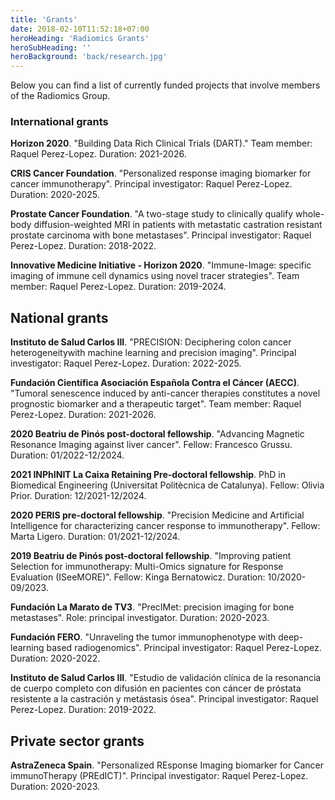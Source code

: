 ```yaml
---
title: 'Grants'
date: 2018-02-10T11:52:18+07:00
heroHeading: 'Radiomics Grants'
heroSubHeading: ''
heroBackground: 'back/research.jpg'
---
```


Below you can find a list of currently funded projects that involve members of the Radiomics Group.


### International grants
**Horizon 2020**. "Building Data Rich Clinical Trials (DART)." Team member: Raquel Perez-Lopez. Duration: 2021-2026.

**CRIS Cancer Foundation**. "Personalized response imaging biomarker for cancer immunotherapy". Principal investigator: Raquel Perez-Lopez. Duration: 2020-2025.

**Prostate Cancer Foundation**. "A two-stage study to clinically qualify whole-body diffusion-weighted MRI in patients with metastatic castration resistant prostate carcinoma with bone metastases". Principal investigator: Raquel Perez-Lopez. Duration: 2018-2022. 

**Innovative Medicine Initiative - Horizon 2020**. "Immune-Image: specific imaging of immune cell dynamics using novel tracer strategies". Team member: Raquel Perez-Lopez. Duration: 2019-2024. 


## National grants
**Instituto de Salud Carlos III**. "PRECISION: Deciphering colon cancer heterogeneitywith machine learning and precision imaging". Principal investigator: Raquel Perez-Lopez. Duration: 2022-2025.

**Fundación Científica Asociación Española Contra el Cáncer (AECC)**. "Tumoral senescence induced by anti-cancer therapies constitutes a novel prognostic biomarker and a therapeutic target". Team member: Raquel Perez-Lopez. Duration: 2021-2026.

**2020 Beatriu de Pinós post-doctoral fellowship**. "Advancing Magnetic Resonance Imaging against liver cancer". Fellow: Francesco Grussu. Duration: 01/2022-12/2024.

**2021 INPhINIT La Caixa Retaining Pre-doctoral fellowship**. PhD in Biomedical Engineering (Universitat Politècnica de Catalunya). Fellow: Olivia Prior. Duration: 12/2021-12/2024.

**2020 PERIS pre-doctoral fellowship**. "Precision Medicine and Artificial Intelligence for characterizing cancer response to immunotherapy". Fellow: Marta Ligero. Duration: 01/2021-12/2024.

**2019 Beatriu de Pinós post-doctoral fellowship**. "Improving patient Selection for immunotherapy: Multi-Omics signature for Response Evaluation (ISeeMORE)". Fellow: Kinga Bernatowicz. Duration: 10/2020-09/2023.

**Fundación La Marato de TV3**. "PrecIMet: precision imaging for bone metastases". Role: principal investigator. Duration: 2020-2023.

**Fundación FERO**. "Unraveling the tumor immunophenotype with deep-learning based radiogenomics". Principal investigator: Raquel Perez-Lopez. Duration: 2020-2022.

**Instituto de Salud Carlos III**. "Estudio de validación clínica de la resonancia de cuerpo completo con difusión en pacientes con cáncer de próstata resistente a la castración y metástasis ósea". Principal investigator: Raquel Perez-Lopez. Duration: 2019-2022.


## Private sector grants
**AstraZeneca Spain**. "Personalized REsponse Imaging biomarker for Cancer immunoTherapy (PREdICT)". Principal investigator: Raquel Perez-Lopez. Duration: 2020-2023.


